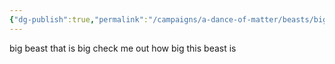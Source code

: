 ```yaml
---
{"dg-publish":true,"permalink":"/campaigns/a-dance-of-matter/beasts/big-beast/","dgPassFrontmatter":true}
---
```




big beast that is big check me out how big this beast is